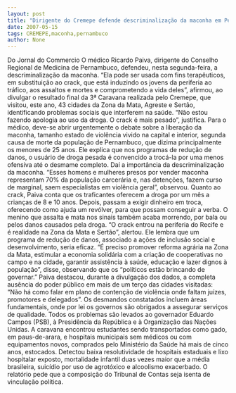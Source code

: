 ```yaml
---
layout: post
title: "Dirigente do Cremepe defende descriminalização da maconha em Pernambuco"
date: 2007-05-15
tags: CREMEPE,maconha,pernambuco
author: None
---
```

Do Jornal do Commercio
O m&eacute;dico Ricardo Paiva, dirigente do Conselho Regional de Medicina de Pernambuco, defendeu,&nbsp;nesta segunda-feira,&nbsp;a descriminaliza&ccedil;&atilde;o da maconha. &ldquo;Ela pode ser usada com fins terap&ecirc;uticos, em substitui&ccedil;&atilde;o ao crack, que est&aacute; induzindo os jovens da periferia ao tr&aacute;fico, aos assaltos e mortes e comprometendo a vida deles&rdquo;, afirmou, ao divulgar o resultado final da 3&ordf; Caravana realizada pelo Cremepe, que visitou, este ano, 43 cidades da Zona da Mata, Agreste e Sert&atilde;o, identificando problemas sociais que interferem na sa&uacute;de.
&ldquo;N&atilde;o estou fazendo apologia ao uso da droga. O crack &eacute; mais pesado&rdquo;, justifica. Para o m&eacute;dico, deve-se abrir urgentemente o debate sobre a libera&ccedil;&atilde;o da maconha, tamanho estado de viol&ecirc;ncia vivido na capital e interior, segunda causa de morte da popula&ccedil;&atilde;o de Pernambuco, que dizima principalmente os menores de 25 anos. 
Ele explica que nos programas de redu&ccedil;&atilde;o de danos, o usu&aacute;rio de droga pesada &eacute; convencido a troc&aacute;-la por uma menos ofensiva at&eacute; o desmame completo. Da&iacute; a import&acirc;ncia da descriminaliza&ccedil;&atilde;o da maconha. &ldquo;Esses homens e mulheres presos por vender maconha representam 70% da popula&ccedil;&atilde;o carcer&aacute;ria e, nas deten&ccedil;&otilde;es, fazem curso de marginal, saem especialistas em viol&ecirc;ncia geral&rdquo;, observou.
Quanto ao crack, Paiva conta que os traficantes oferecem a droga por um m&ecirc;s a crian&ccedil;as de 8 e 10 anos. Depois, passam a exigir dinheiro em troca, oferecendo como ajuda um rev&oacute;lver, para que possam conseguir a verba. O menino que assalta e mata nos sinais tamb&eacute;m acaba morrendo, por bala ou pelos danos causados pela droga.
&ldquo;O crack entrou na periferia do Recife e &eacute; realidade na Zona da Mata e Sert&atilde;o&rdquo;, alertou. Ele lembra que um programa de redu&ccedil;&atilde;o de danos, associado a a&ccedil;&otilde;es de inclus&atilde;o social e desenvolvimento, seria eficaz. &ldquo;&Eacute; preciso promover reforma agr&aacute;ria na Zona da Mata, estimular a economia solid&aacute;ria com a cria&ccedil;&atilde;o de cooperativas no campo e na cidade, garantir assist&ecirc;ncia &agrave; sa&uacute;de, educa&ccedil;&atilde;o e lazer dignos &agrave; popula&ccedil;&atilde;o&rdquo;, disse, observando que os &ldquo;pol&iacute;ticos est&atilde;o brincando de governar.&rdquo; 
Paiva destacou, durante a divulga&ccedil;&atilde;o dos dados, a completa aus&ecirc;ncia do poder p&uacute;blico em mais de um ter&ccedil;o das cidades visitadas: &ldquo;N&atilde;o h&aacute; como falar em plano de conten&ccedil;&atilde;o de viol&ecirc;ncia onde faltam ju&iacute;zes, promotores e delegados&rdquo;.
Os desmandos constatados incluem &aacute;reas fundamentais, onde por lei os governos s&atilde;o obrigados a assegurar servi&ccedil;os de qualidade. Todos os problemas s&atilde;o levados ao governador Eduardo Campos (PSB), &agrave; Presid&ecirc;ncia da Rep&uacute;blica e &agrave; Organiza&ccedil;&atilde;o das Na&ccedil;&otilde;es Unidas. 
A caravana encontrou estudantes sendo transportados como gado, em paus-de-arara, e hospitais municipais sem m&eacute;dicos ou com equipamentos novos, comprados pelo Minist&eacute;rio da Sa&uacute;de h&aacute; mais de cinco anos, estocados. Detectou baixa resolutividade de hospitais estaduais e lixo hospitalar exposto, mortalidade infantil duas vezes maior que a m&eacute;dia brasileira, suic&iacute;dio por uso de agrot&oacute;xico e alcoolismo exacerbado. O relat&oacute;rio pede que a composi&ccedil;&atilde;o do Tribunal de Contas seja isenta de vincula&ccedil;&atilde;o pol&iacute;tica.  